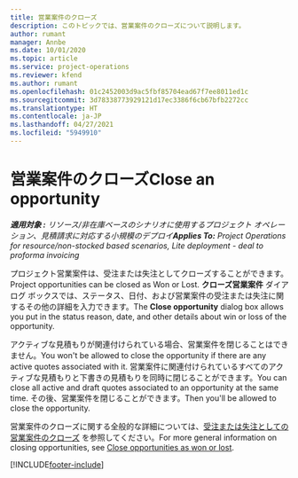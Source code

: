 ```yaml
---
title: 営業案件のクローズ
description: このトピックでは、営業案件のクローズについて説明します。
author: rumant
manager: Annbe
ms.date: 10/01/2020
ms.topic: article
ms.service: project-operations
ms.reviewer: kfend
ms.author: rumant
ms.openlocfilehash: 01c2452003d9ac5fbf85704ead67f7ee8011ed1c
ms.sourcegitcommit: 3d78338773929121d17ec3386f6cb67bfb2272cc
ms.translationtype: HT
ms.contentlocale: ja-JP
ms.lasthandoff: 04/27/2021
ms.locfileid: "5949910"
---
```

# <a name="close-an-opportunity"></a><span data-ttu-id="6cdb6-103">営業案件のクローズ</span><span class="sxs-lookup"><span data-stu-id="6cdb6-103">Close an opportunity</span></span>

<span data-ttu-id="6cdb6-104">_**適用対象 :** リソース/非在庫ベースのシナリオに使用するプロジェクト オペレーション、見積請求に対応する小規模のデプロイ_</span><span class="sxs-lookup"><span data-stu-id="6cdb6-104">_**Applies To:** Project Operations for resource/non-stocked based scenarios, Lite deployment - deal to proforma invoicing_</span></span>

<span data-ttu-id="6cdb6-105">プロジェクト営業案件は、受注または失注としてクローズすることができます。</span><span class="sxs-lookup"><span data-stu-id="6cdb6-105">Project opportunities can be closed as Won or Lost.</span></span> <span data-ttu-id="6cdb6-106">**クローズ営業案件** ダイアログ ボックスでは、ステータス、日付、および営業案件の受注または失注に関するその他の詳細を入力できます。</span><span class="sxs-lookup"><span data-stu-id="6cdb6-106">The **Close opportunity** dialog box allows you put in the status reason, date, and other details about win or loss of the opportunity.</span></span>

<span data-ttu-id="6cdb6-107">アクティブな見積もりが関連付けられている場合、営業案件を閉じることはできません。</span><span class="sxs-lookup"><span data-stu-id="6cdb6-107">You won't be allowed to close the opportunity if there are any active quotes associated with it.</span></span> <span data-ttu-id="6cdb6-108">営業案件に関連付けられているすべてのアクティブな見積もりと下書きの見積もりを同時に閉じることができます。</span><span class="sxs-lookup"><span data-stu-id="6cdb6-108">You can close all active and draft quotes associated to an opportunity at the same time.</span></span> <span data-ttu-id="6cdb6-109">その後、営業案件を閉じることができます。</span><span class="sxs-lookup"><span data-stu-id="6cdb6-109">Then you'll be allowed to close the opportunity.</span></span>

<span data-ttu-id="6cdb6-110">営業案件のクローズに関する全般的な詳細については、[受注または失注としての営業案件のクローズ](/dynamics365/sales-enterprise/close-opportunity-won-lost-sales) を参照してください。</span><span class="sxs-lookup"><span data-stu-id="6cdb6-110">For more general information on closing opportunities, see [Close opportunities as won or lost](/dynamics365/sales-enterprise/close-opportunity-won-lost-sales).</span></span>


[!INCLUDE[footer-include](../includes/footer-banner.md)]